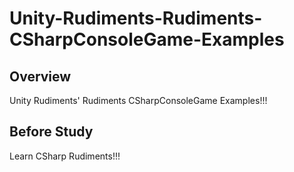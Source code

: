 # Unity-Rudiments-Rudiments-CSharpConsoleGame-Examples

## Overview

Unity Rudiments' Rudiments CSharpConsoleGame Examples!!!

## Before Study

Learn CSharp Rudiments!!!
